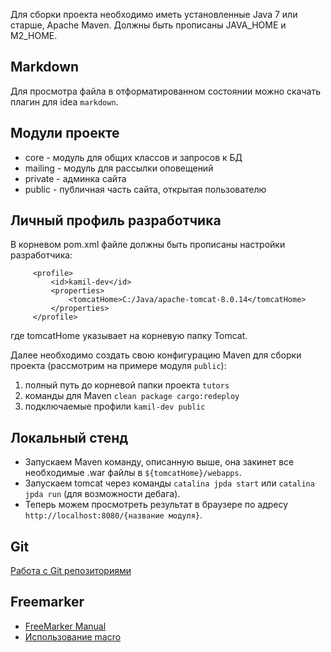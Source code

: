 Для сборки проекта необходимо иметь установленные Java 7 или старше, Apache Maven.
Должны быть прописаны JAVA_HOME и M2_HOME.
 
## Markdown
Для просмотра файла в отформатированном состоянии можно скачать плагин для idea `markdown`.
 
## Модули проекте
* core - модуль для общих классов и запросов к БД
* mailing - модуль для рассылки оповещений
* private - админка сайта
* public - публичная часть сайта, открытая пользователю

## Личный профиль разработчика
В корневом pom.xml файле должны быть прописаны настройки разработчика:

         <profile>
             <id>kamil-dev</id>
             <properties>
                 <tomcatHome>C:/Java/apache-tomcat-8.0.14</tomcatHome>
             </properties>
         </profile>
где tomcatHome указывает на корневую папку Tomcat.

Далее необходимо создать свою конфигурацию Maven для сборки проекта (рассмотрим на примере модуля `public`):

1. полный путь до корневой папки проекта `tutors`
2. команды для Maven `clean package cargo:redeploy`
3. подключаемые профили `kamil-dev public`

## Локальный стенд
* Запускаем Maven команду, описанную выше, она закинет все необходимые .war файлы в `${tomcatHome}/webapps`.
* Запускаем tomcat через команды `catalina jpda start` или `catalina jpda run` (для возможности дебага).
* Теперь можем просмотреть результат в браузере по адресу `http://localhost:8080/{название модуля}`.

## Git
[Работа с Git репозиториями](http://dev.call2ru.com/vs/%D0%A0%D0%B0%D0%B1%D0%BE%D1%82%D0%B0%20%D1%81%20Git.pdf)

## Freemarker
* [FreeMarker Manual](http://freemarker.sourceforge.net/docs/)
* [Использование macro](http://freemarker.sourceforge.net/docs/ref_directive_macro.html)

